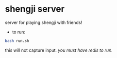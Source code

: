 # shengji server
server for playing shengji with friends!
* to run:
```sh
bash run.sh
```
this will not capture input.
*you must have redis to run.*

